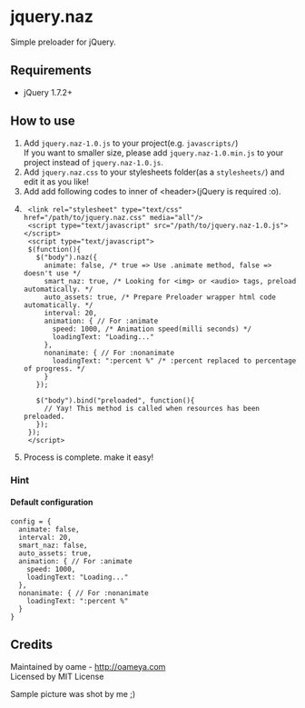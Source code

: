 # jquery.naz

Simple preloader for jQuery.

## Requirements

* jQuery 1.7.2+

## How to use

1. Add `jquery.naz-1.0.js` to your project(e.g. `javascripts/`)  
If you want to smaller size, please add `jquery.naz-1.0.min.js` to your project instead of `jquery.naz-1.0.js`.
2. Add `jquery.naz.css` to your stylesheets folder(as a `stylesheets/`) and edit it as you like!
3. Add add following codes to inner of &lt;header&gt;(jQuery is required :o).
4. 		<link rel="stylesheet" type="text/css" href="/path/to/jquery.naz.css" media="all"/>
  		<script type="text/javascript" src="/path/to/jquery.naz-1.0.js"></script>
  		<script type="text/javascript">
  		$(function(){
    	  $("body").naz({
      	    animate: false, /* true => Use .animate method, false => doesn't use */
      		smart_naz: true, /* Looking for <img> or <audio> tags, preload automatically. */
      		auto_assets: true, /* Prepare Preloader wrapper html code automatically. */
      		interval: 20,
    		animation: { // For :animate
      		  speed: 1000, /* Animation speed(milli seconds) */
      		  loadingText: "Loading..."
   			},
    		nonanimate: { // For :nonanimate
      		  loadingText: ":percent %" /* :percent replaced to percentage of progress. */
    		}
    	  });

    	  $("body").bind("preloaded", function(){
      	    // Yay! This method is called when resources has been preloaded.
    	  });
   	  	});
  		</script>
 5. Process is complete. make it easy!
 
### Hint

#### Default configuration

  	config = {
      animate: false,
      interval: 20,
      smart_naz: false,
      auto_assets: true,
      animation: { // For :animate
        speed: 1000,
        loadingText: "Loading..."
      },
      nonanimate: { // For :nonanimate
        loadingText: ":percent %"
      }
    }

## Credits

Maintained by oame - http://oameya.com  
Licensed by MIT License

Sample picture was shot by me ;)